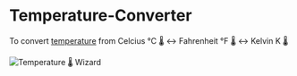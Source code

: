 # Temperature-Converter
To convert <a href="https://github.com/hemant467/Temperature-Converter">temperature</a> from Celcius °C 🌡️ &lt;-> Fahrenheit °F 🌡️ &lt;-> Kelvin K 🌡️

![Temperature 🌡️ Wizard](https://github.com/hemant467/Temperature-Converter/assets/85243370/5f01d712-458e-4be7-bceb-f5b6227046b3)
